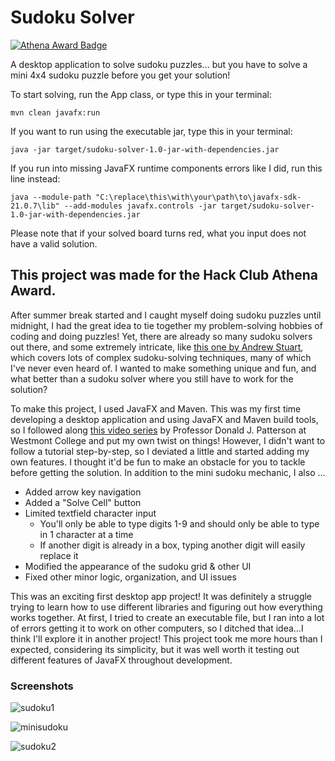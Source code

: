 # Sudoku Solver
[![Athena Award Badge](https://img.shields.io/endpoint?url=https%3A%2F%2Faward.athena.hackclub.com%2Fapi%2Fbadge)](https://award.athena.hackclub.com?utm_source=readme)

A desktop application to solve sudoku puzzles... but you have to solve a mini 4x4 sudoku puzzle before you get your solution!

To start solving, run the App class, or type this in your terminal:

```
mvn clean javafx:run
```

If you want to run using the executable jar, type this in your terminal:

```
java -jar target/sudoku-solver-1.0-jar-with-dependencies.jar
```

If you run into missing JavaFX runtime components errors like I did, run this line instead:
```
java --module-path "C:\replace\this\with\your\path\to\javafx-sdk-21.0.7\lib" --add-modules javafx.controls -jar target/sudoku-solver-1.0-jar-with-dependencies.jar
```

Please note that if your solved board turns red, what you input does not have a valid solution.

## This project was made for the Hack Club Athena Award.

After summer break started and I caught myself doing sudoku puzzles until midnight, I had the great idea to tie together my problem-solving hobbies of coding and doing puzzles! Yet, there are already so many sudoku solvers out there, and some extremely intricate, like [this one by Andrew Stuart](https://www.sudokuwiki.org/sudoku.htm), which covers lots of complex sudoku-solving techniques, many of which I've never even heard of. I wanted to make something unique and fun, and what better than a sudoku solver where you still have to work for the solution? 

To make this project, I used JavaFX and Maven. This was my first time developing a desktop application and using JavaFX and Maven build tools, so I followed along [this video series](https://www.youtube.com/watch?v=wa4ky1ARDkw&list=PLix7MmR3doRqF712ItSp4IhKwJcvDf5M2) by Professor Donald J. Patterson at Westmont College and put my own twist on things! However, I didn't want to follow a tutorial step-by-step, so I deviated a little and started adding my own features. I thought it'd be fun to make an obstacle for you to tackle before getting the solution. In addition to the mini sudoku mechanic, I also ...

- Added arrow key navigation
- Added a "Solve Cell" button
- Limited textfield character input
    - You'll only be able to type digits 1-9 and should only be able to type in 1 character at a time
    - If another digit is already in a box, typing another digit will easily replace it
- Modified the appearance of the sudoku grid & other UI
- Fixed other minor logic, organization, and UI issues

This was an exciting first desktop app project! It was definitely a struggle trying to learn how to use different libraries and figuring out how everything works together. At first, I tried to create an executable file, but I ran into a lot of errors getting it to work on other computers, so I ditched that idea...I think I'll explore it in another project! This project took me more hours than I expected, considering its simplicity, but it was well worth it testing out different features of JavaFX throughout development.

### Screenshots

![sudoku1](https://github.com/user-attachments/assets/1a12337f-a7bc-446d-97c2-52e716f11972)

![minisudoku](https://github.com/user-attachments/assets/0268f32c-504a-434c-a51e-e76472f29add)

![sudoku2](https://github.com/user-attachments/assets/973b8cbe-7ccb-4777-af7e-6ad9a331d447)



